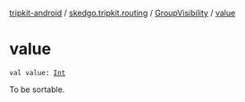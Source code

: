 [tripkit-android](../../index.md) / [skedgo.tripkit.routing](../index.md) / [GroupVisibility](index.md) / [value](./value.md)

# value

`val value: `[`Int`](https://kotlinlang.org/api/latest/jvm/stdlib/kotlin/-int/index.html)

To be sortable.

